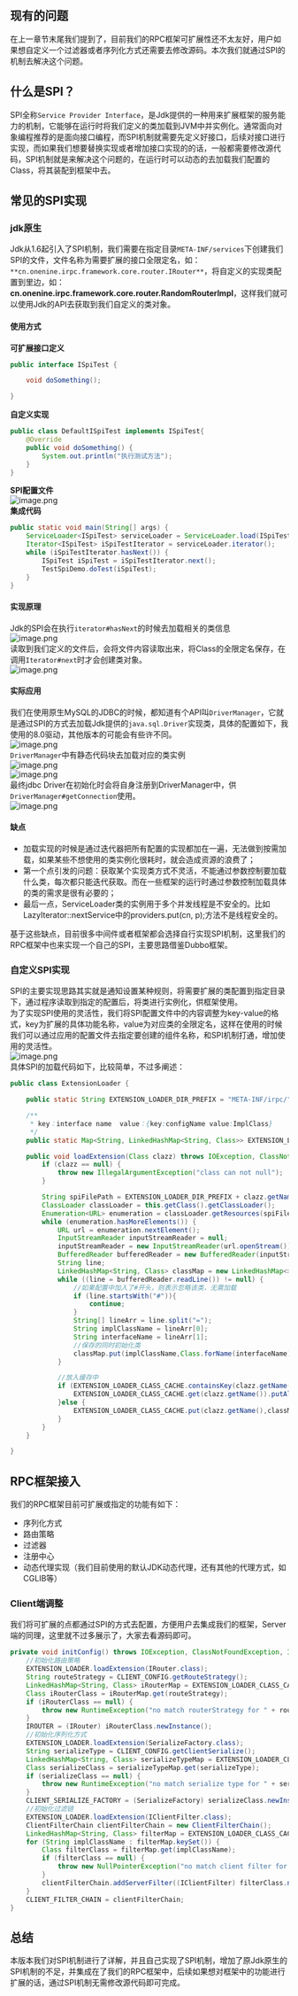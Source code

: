 <a name="Lhk5K"></a>
## 现有的问题
在上一章节末尾我们提到了，目前我们的RPC框架可扩展性还不太友好，用户如果想自定义一个过滤器或者序列化方式还需要去修改源码。本次我们就通过SPI的机制去解决这个问题。
<a name="nVr6q"></a>
## 什么是SPI？
SPI全称`Service Provider Interface`，是Jdk提供的一种用来扩展框架的服务能力的机制，它能够在运行时将我们定义的类加载到JVM中并实例化。通常面向对象编程推荐的是面向接口编程，而SPI机制就需要先定义好接口，后续对接口进行实现，而如果我们想要替换实现或者增加接口实现的的话，一般都需要修改源代码，SPI机制就是来解决这个问题的，在运行时可以动态的去加载我们配置的Class，将其装配到框架中去。
<a name="sYzrq"></a>
## 常见的SPI实现
<a name="PIKeO"></a>
### jdk原生
Jdk从1.6起引入了SPI机制，我们需要在指定目录`META-INF/services`下创建我们SPI的文件，文件名称为需要扩展的接口全限定名，如：`**cn.onenine.irpc.framework.core.router.IRouter**`，将自定义的实现类配置到里边，如：**cn.onenine.irpc.framework.core.router.RandomRouterImpl**，这样我们就可以使用Jdk的API去获取到我们自定义的类对象。
<a name="aDW3m"></a>
#### 使用方式
**可扩展接口定义**
```java
public interface ISpiTest {

    void doSomething();

}
```
**自定义实现**
```java
public class DefaultISpiTest implements ISpiTest{
    @Override
    public void doSomething() {
        System.out.println("执行测试方法");
    }
}
```

**SPI配置文件**<br />![image.png](https://cdn.nlark.com/yuque/0/2023/png/1171730/1672886346604-e7acf355-6c45-4ed4-8a13-c43f9fc924a7.png#averageHue=%23384538&clientId=ude24e297-2c28-4&crop=0&crop=0&crop=1&crop=1&from=paste&height=222&id=u0af1811d&margin=%5Bobject%20Object%5D&name=image.png&originHeight=277&originWidth=1376&originalType=binary&ratio=1&rotation=0&showTitle=false&size=24791&status=done&style=none&taskId=u96af2384-ffff-4bda-8226-79bdd9875bf&title=&width=1100.8)<br />**集成代码**
```java
public static void main(String[] args) {
    ServiceLoader<ISpiTest> serviceLoader = ServiceLoader.load(ISpiTest.class);
    Iterator<ISpiTest> iSpiTestIterator = serviceLoader.iterator();
    while (iSpiTestIterator.hasNext()) {
        ISpiTest iSpiTest = iSpiTestIterator.next();
        TestSpiDemo.doTest(iSpiTest);
    }
}
```
<a name="bK3yA"></a>
#### 实现原理
Jdk的SPI会在执行`iterator#hasNext`的时候去加载相关的类信息<br />![image.png](https://cdn.nlark.com/yuque/0/2023/png/1171730/1672888187187-0ca190a7-c696-4227-9bfd-32d09a03dc75.png#averageHue=%234c5657&clientId=ude24e297-2c28-4&crop=0&crop=0&crop=1&crop=1&from=paste&height=584&id=ud328678c&margin=%5Bobject%20Object%5D&name=image.png&originHeight=730&originWidth=1807&originalType=binary&ratio=1&rotation=0&showTitle=false&size=140830&status=done&style=none&taskId=uf346ca20-a7b6-4ec6-a894-1d4dca6fba7&title=&width=1445.6)<br />读取到我们定义的文件后，会将文件内容读取出来，将Class的全限定名保存，在调用`Iterator#next`时才会创建类对象。<br />![image.png](https://cdn.nlark.com/yuque/0/2023/png/1171730/1672888375730-4277e345-3056-454d-8459-2f44885a9fec.png#averageHue=%236a836a&clientId=ude24e297-2c28-4&crop=0&crop=0&crop=1&crop=1&from=paste&height=677&id=ub4a6ed64&margin=%5Bobject%20Object%5D&name=image.png&originHeight=846&originWidth=1818&originalType=binary&ratio=1&rotation=0&showTitle=false&size=188637&status=done&style=none&taskId=u276ee9c1-470d-4142-9bd1-16bf6d69417&title=&width=1454.4)
<a name="iJw8h"></a>
#### 实际应用
我们在使用原生MySQL的JDBC的时候，都知道有个API叫`DriverManager`，它就是通过SPI的方式去加载Jdk提供的`java.sql.Driver`实现类，具体的配置如下，我使用的8.0驱动，其他版本的可能会有些许不同。<br />![image.png](https://cdn.nlark.com/yuque/0/2023/png/1171730/1672889201052-f77ed570-11ac-49af-bf13-caf0e68525e1.png#averageHue=%23504e43&clientId=ude24e297-2c28-4&crop=0&crop=0&crop=1&crop=1&from=paste&height=414&id=ua65d45de&margin=%5Bobject%20Object%5D&name=image.png&originHeight=518&originWidth=1469&originalType=binary&ratio=1&rotation=0&showTitle=false&size=65798&status=done&style=none&taskId=u02e4c6ab-85ec-4b82-be6f-41a3c86111b&title=&width=1175.2)<br />`DriverManager`中有静态代码块去加载对应的类实例<br />![image.png](https://cdn.nlark.com/yuque/0/2023/png/1171730/1672889276374-b77e38cd-c8c2-4cc8-96a0-3503b6b589e4.png#averageHue=%232c2c2b&clientId=ude24e297-2c28-4&crop=0&crop=0&crop=1&crop=1&from=paste&height=210&id=u31be162b&margin=%5Bobject%20Object%5D&name=image.png&originHeight=263&originWidth=775&originalType=binary&ratio=1&rotation=0&showTitle=false&size=28332&status=done&style=none&taskId=u1fb1bb77-e7f8-4cdc-8338-1d50789861a&title=&width=620)<br />![image.png](https://cdn.nlark.com/yuque/0/2023/png/1171730/1672889294405-65d3bc34-21e1-4ddc-89a5-cb8c3bd557b0.png#averageHue=%232d2c2b&clientId=ude24e297-2c28-4&crop=0&crop=0&crop=1&crop=1&from=paste&height=541&id=u1b2f9b7f&margin=%5Bobject%20Object%5D&name=image.png&originHeight=676&originWidth=961&originalType=binary&ratio=1&rotation=0&showTitle=false&size=89406&status=done&style=none&taskId=u96d6dd09-a8ed-448b-8829-d6a0cbc800e&title=&width=768.8)<br />最终jdbc Driver在初始化时会将自身注册到DriverManager中，供`DriverManager#getConnection`使用。<br />![image.png](https://cdn.nlark.com/yuque/0/2023/png/1171730/1672891626601-3dcdf548-fef3-43eb-9da2-a77eb6aca756.png#averageHue=%232d2b2b&clientId=ude24e297-2c28-4&crop=0&crop=0&crop=1&crop=1&from=paste&height=655&id=u24a24a60&margin=%5Bobject%20Object%5D&name=image.png&originHeight=819&originWidth=951&originalType=binary&ratio=1&rotation=0&showTitle=false&size=75889&status=done&style=none&taskId=u8771ae1f-87d3-42ad-8c63-ff0e414a26e&title=&width=760.8)
<a name="Zp89l"></a>
#### 缺点

- 加载实现的时候是通过迭代器把所有配置的实现都加在一遍，无法做到按需加载，如果某些不想使用的类实例化很耗时，就会造成资源的浪费了；
- 第一个点引发的问题：获取某个实现类方式不灵活，不能通过参数控制要加载什么类，每次都只能迭代获取。而在一些框架的运行时通过参数控制加载具体的类的需求是很有必要的；
- 最后一点，ServiceLoader类的实例用于多个并发线程是不安全的。比如LazyIterator::nextService中的providers.put(cn, p);方法不是线程安全的。

基于这些缺点，目前很多中间件或者框架都会选择自行实现SPI机制，这里我们的RPC框架中也来实现一个自己的SPI，主要思路借鉴Dubbo框架。
<a name="du8za"></a>
### 自定义SPI实现
SPI的主要实现思路其实就是通知设置某种规则，将需要扩展的类配置到指定目录下，通过程序读取到指定的配置后，将类进行实例化，供框架使用。<br />为了实现SPI使用的灵活性，我们将SPI配置文件中的内容调整为key-value的格式，key为扩展的具体功能名称，value为对应类的全限定名，这样在使用的时候我们可以通过应用的配置文件去指定要创建的组件名称，和SPI机制打通，增加使用的灵活性。<br />![image.png](https://cdn.nlark.com/yuque/0/2023/png/1171730/1672892086150-dc2f365f-07c7-4915-9ea1-37852bb071e8.png#averageHue=%238e9d7f&clientId=ude24e297-2c28-4&crop=0&crop=0&crop=1&crop=1&from=paste&height=482&id=ua6b2cb44&margin=%5Bobject%20Object%5D&name=image.png&originHeight=603&originWidth=1894&originalType=binary&ratio=1&rotation=0&showTitle=false&size=69045&status=done&style=none&taskId=ua9ab8124-299b-41d4-ab24-0da0f8cf1ed&title=&width=1515.2)<br />具体SPI的加载代码如下，比较简单，不过多阐述：
```java
public class ExtensionLoader {

    public static String EXTENSION_LOADER_DIR_PREFIX = "META-INF/irpc/";

    /**
     * key：interface name  value：{key:configName value:ImplClass}
     */
    public static Map<String, LinkedHashMap<String, Class>> EXTENSION_LOADER_CLASS_CACHE = new ConcurrentHashMap<>();

    public void loadExtension(Class clazz) throws IOException, ClassNotFoundException {
        if (clazz == null) {
            throw new IllegalArgumentException("class can not null");
        }

        String spiFilePath = EXTENSION_LOADER_DIR_PREFIX + clazz.getName();
        ClassLoader classLoader = this.getClass().getClassLoader();
        Enumeration<URL> enumeration = classLoader.getResources(spiFilePath);
        while (enumeration.hasMoreElements()) {
            URL url = enumeration.nextElement();
            InputStreamReader inputStreamReader = null;
            inputStreamReader = new InputStreamReader(url.openStream());
            BufferedReader bufferedReader = new BufferedReader(inputStreamReader);
            String line;
            LinkedHashMap<String, Class> classMap = new LinkedHashMap<>();
            while ((line = bufferedReader.readLine()) != null) {
                //如果配置中加入了#开头，则表示忽略该类，无需加载
                if (line.startsWith("#")){
                    continue;
                }
                String[] lineArr = line.split("=");
                String implClassName = lineArr[0];
                String interfaceName = lineArr[1];
                //保存的同时初始化类
                classMap.put(implClassName,Class.forName(interfaceName));
            }

            //放入缓存中
            if (EXTENSION_LOADER_CLASS_CACHE.containsKey(clazz.getName())){
                EXTENSION_LOADER_CLASS_CACHE.get(clazz.getName()).putAll(classMap);
            }else {
                EXTENSION_LOADER_CLASS_CACHE.put(clazz.getName(),classMap);
            }
        }
    }

}
```
<a name="a1XAy"></a>
## RPC框架接入
我们的RPC框架目前可扩展或指定的功能有如下：

- 序列化方式
- 路由策略
- 过滤器
- 注册中心
- 动态代理实现（我们目前使用的默认JDK动态代理，还有其他的代理方式，如CGLIB等）
  <a name="AfYgT"></a>
### Client端调整
我们将可扩展的点都通过SPI的方式去配置，方便用户去集成我们的框架，Server端的同理，这里就不过多展示了，大家去看源码即可。
```java
private void initConfig() throws IOException, ClassNotFoundException, InstantiationException, IllegalAccessException {
    //初始化路由策略
    EXTENSION_LOADER.loadExtension(IRouter.class);
    String routeStrategy = CLIENT_CONFIG.getRouteStrategy();
    LinkedHashMap<String, Class> iRouterMap = EXTENSION_LOADER_CLASS_CACHE.get(IRouter.class.getName());
    Class iRouterClass = iRouterMap.get(routeStrategy);
    if (iRouterClass == null) {
        throw new RuntimeException("no match routerStrategy for " + routeStrategy);
    }
    IROUTER = (IRouter) iRouterClass.newInstance();
    //初始化序列化方式
    EXTENSION_LOADER.loadExtension(SerializeFactory.class);
    String serializeType = CLIENT_CONFIG.getClientSerialize();
    LinkedHashMap<String, Class> serializeTypeMap = EXTENSION_LOADER_CLASS_CACHE.get(SerializeFactory.class.getName());
    Class serializeClass = serializeTypeMap.get(serializeType);
    if (serializeClass == null) {
        throw new RuntimeException("no match serialize type for " + serializeType);
    }
    CLIENT_SERIALIZE_FACTORY = (SerializeFactory) serializeClass.newInstance();
    //初始化过滤链
    EXTENSION_LOADER.loadExtension(IClientFilter.class);
    ClientFilterChain clientFilterChain = new ClientFilterChain();
    LinkedHashMap<String, Class> filterMap = EXTENSION_LOADER_CLASS_CACHE.get(IClientFilter.class.getName());
    for (String implClassName : filterMap.keySet()) {
        Class filterClass = filterMap.get(implClassName);
        if (filterClass == null) {
            throw new NullPointerException("no match client filter for " + implClassName);
        }
        clientFilterChain.addServerFilter((IClientFilter) filterClass.newInstance());
    }
    CLIENT_FILTER_CHAIN = clientFilterChain;
}
```
<a name="lyhA2"></a>
## 总结
本版本我们对SPI机制进行了详解，并且自己实现了SPI机制，增加了原Jdk原生的SPI机制的不足，并集成在了我们的RPC框架中，后续如果想对框架中的功能进行扩展的话，通过SPI机制无需修改源代码即可完成。
